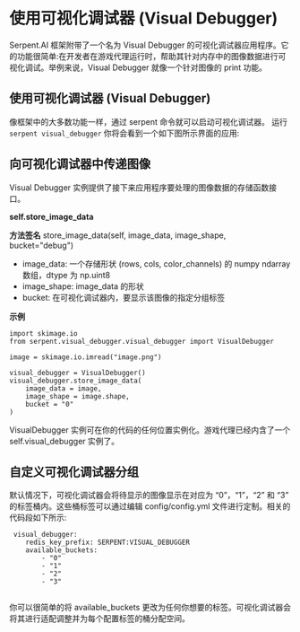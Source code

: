 # 使用可视化调试器 (Visual Debugger)

Serpent.AI 框架附带了一个名为 Visual Debugger 的可视化调试器应用程序。它的功能很简单:在开发者在游戏代理运行时，帮助其针对内存中的图像数据进行可视化调试。举例来说，Visual Debugger 就像一个针对图像的 print 功能。

## 使用可视化调试器 (Visual Debugger)

像框架中的大多数功能一样，通过 serpent 命令就可以启动可视化调试器。
运行 ``` serpent visual_debugger ```
你将会看到一个如下图所示界面的应用:

## 向可视化调试器中传递图像

Visual Debugger 实例提供了接下来应用程序要处理的图像数据的存储函数接口。

**self.store_image_data**

**方法签名** store_image_data(self, image_data, image_shape, bucket="debug")

* image_data: 一个存储形状 (rows, cols, color_channels) 的 numpy ndarray 数组，dtype 为 np.uint8
* image_shape: image_data 的形状
* bucket: 在可视化调试器内，要显示该图像的指定分组标签

**示例**

```
import skimage.io
from serpent.visual_debugger.visual_debugger import VisualDebugger

image = skimage.io.imread("image.png")

visual_debugger = VisualDebugger()
visual_debugger.store_image_data(
    image_data = image,
    image_shape = image.shape,
    bucket = "0"
)

```

VisualDebugger 实例可在你的代码的任何位置实例化。游戏代理已经内含了一个 self.visual_debugger 实例了。

## 自定义可视化调试器分组

默认情况下，可视化调试器会将待显示的图像显示在对应为 “0”，“1”，“2” 和 “3” 的标签桶内。这些桶标签可以通过编辑 config/config.yml 文件进行定制。相关的代码段如下所示:

```
 visual_debugger:
    redis_key_prefix: SERPENT:VISUAL_DEBUGGER
    available_buckets:
        - "0"
        - "1"
        - "2"
        - "3"
        
```

你可以很简单的将 available_buckets 更改为任何你想要的标签。可视化调试器会将其进行适配调整并为每个配置标签的桶分配空间。



